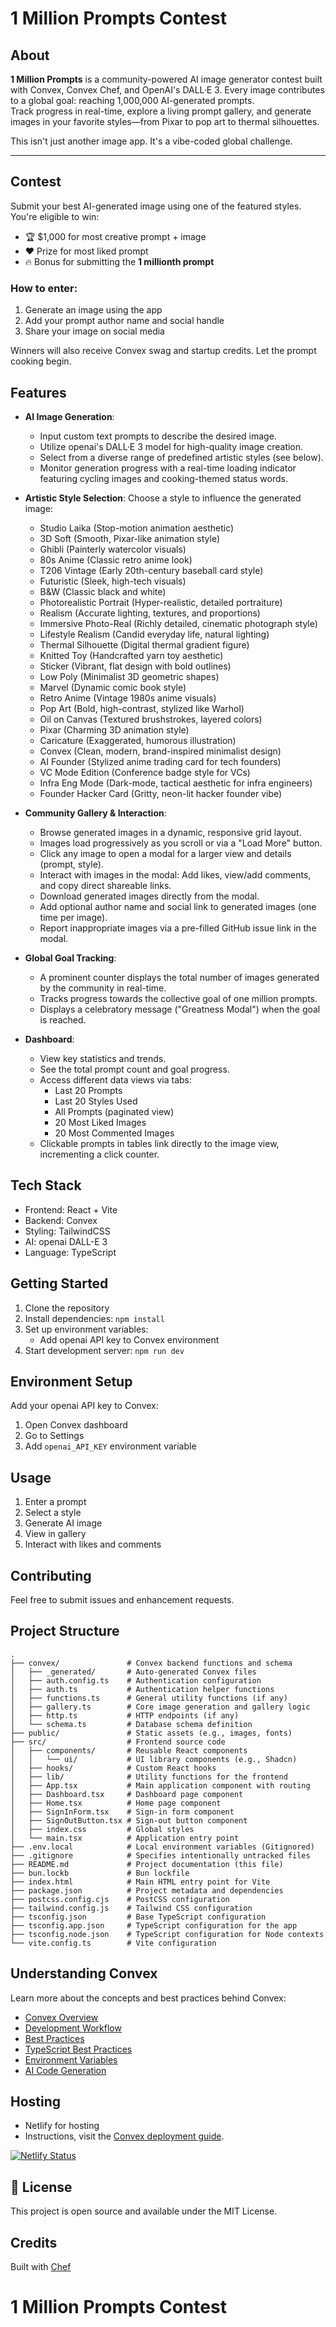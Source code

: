 # 1 Million Prompts Contest

## About

**1 Million Prompts** is a community-powered AI image generator contest built with Convex, Convex Chef, and OpenAI's DALL·E 3. Every image contributes to a global goal: reaching 1,000,000 AI-generated prompts.  
Track progress in real-time, explore a living prompt gallery, and generate images in your favorite styles—from Pixar to pop art to thermal silhouettes.

This isn't just another image app. It's a vibe-coded global challenge.

---

## Contest

Submit your best AI-generated image using one of the featured styles. You're eligible to win:

- 🏆 $1,000 for most creative prompt + image
- ❤️ Prize for most liked prompt
- 🔥 Bonus for submitting the **1 millionth prompt**

### How to enter:

1. Generate an image using the app
2. Add your prompt author name and social handle
3. Share your image on social media

Winners will also receive Convex swag and startup credits. Let the prompt cooking begin.

## Features

- **AI Image Generation**:

  - Input custom text prompts to describe the desired image.
  - Utilize openai's DALL·E 3 model for high-quality image creation.
  - Select from a diverse range of predefined artistic styles (see below).
  - Monitor generation progress with a real-time loading indicator featuring cycling images and cooking-themed status words.

- **Artistic Style Selection**: Choose a style to influence the generated image:

  - Studio Laika (Stop-motion animation aesthetic)
  - 3D Soft (Smooth, Pixar-like animation style)
  - Ghibli (Painterly watercolor visuals)
  - 80s Anime (Classic retro anime look)
  - T206 Vintage (Early 20th-century baseball card style)
  - Futuristic (Sleek, high-tech visuals)
  - B&W (Classic black and white)
  - Photorealistic Portrait (Hyper-realistic, detailed portraiture)
  - Realism (Accurate lighting, textures, and proportions)
  - Immersive Photo-Real (Richly detailed, cinematic photograph style)
  - Lifestyle Realism (Candid everyday life, natural lighting)
  - Thermal Silhouette (Digital thermal gradient figure)
  - Knitted Toy (Handcrafted yarn toy aesthetic)
  - Sticker (Vibrant, flat design with bold outlines)
  - Low Poly (Minimalist 3D geometric shapes)
  - Marvel (Dynamic comic book style)
  - Retro Anime (Vintage 1980s anime visuals)
  - Pop Art (Bold, high-contrast, stylized like Warhol)
  - Oil on Canvas (Textured brushstrokes, layered colors)
  - Pixar (Charming 3D animation style)
  - Caricature (Exaggerated, humorous illustration)
  - Convex (Clean, modern, brand-inspired minimalist design)
  - AI Founder (Stylized anime trading card for tech founders)
  - VC Mode Edition (Conference badge style for VCs)
  - Infra Eng Mode (Dark-mode, tactical aesthetic for infra engineers)
  - Founder Hacker Card (Gritty, neon-lit hacker founder vibe)

- **Community Gallery & Interaction**:

  - Browse generated images in a dynamic, responsive grid layout.
  - Images load progressively as you scroll or via a "Load More" button.
  - Click any image to open a modal for a larger view and details (prompt, style).
  - Interact with images in the modal: Add likes, view/add comments, and copy direct shareable links.
  - Download generated images directly from the modal.
  - Add optional author name and social link to generated images (one time per image).
  - Report inappropriate images via a pre-filled GitHub issue link in the modal.

- **Global Goal Tracking**:

  - A prominent counter displays the total number of images generated by the community in real-time.
  - Tracks progress towards the collective goal of one million prompts.
  - Displays a celebratory message ("Greatness Modal") when the goal is reached.

- **Dashboard**:
  - View key statistics and trends.
  - See the total prompt count and goal progress.
  - Access different data views via tabs:
    - Last 20 Prompts
    - Last 20 Styles Used
    - All Prompts (paginated view)
    - 20 Most Liked Images
    - 20 Most Commented Images
  - Clickable prompts in tables link directly to the image view, incrementing a click counter.

## Tech Stack

- Frontend: React + Vite
- Backend: Convex
- Styling: TailwindCSS
- AI: openai DALL-E 3
- Language: TypeScript

## Getting Started

1. Clone the repository
2. Install dependencies: `npm install`
3. Set up environment variables:
   - Add openai API key to Convex environment
4. Start development server: `npm run dev`

## Environment Setup

Add your openai API key to Convex:

1. Open Convex dashboard
2. Go to Settings
3. Add `openai_API_KEY` environment variable

## Usage

1. Enter a prompt
2. Select a style
3. Generate AI image
4. View in gallery
5. Interact with likes and comments

## Contributing

Feel free to submit issues and enhancement requests.

## Project Structure

```
.
├── convex/               # Convex backend functions and schema
│   ├── _generated/       # Auto-generated Convex files
│   ├── auth.config.ts    # Authentication configuration
│   ├── auth.ts           # Authentication helper functions
│   ├── functions.ts      # General utility functions (if any)
│   ├── gallery.ts        # Core image generation and gallery logic
│   ├── http.ts           # HTTP endpoints (if any)
│   └── schema.ts         # Database schema definition
├── public/               # Static assets (e.g., images, fonts)
├── src/                  # Frontend source code
│   ├── components/       # Reusable React components
│   │   └── ui/           # UI library components (e.g., Shadcn)
│   ├── hooks/            # Custom React hooks
│   ├── lib/              # Utility functions for the frontend
│   ├── App.tsx           # Main application component with routing
│   ├── Dashboard.tsx     # Dashboard page component
│   ├── Home.tsx          # Home page component
│   ├── SignInForm.tsx    # Sign-in form component
│   ├── SignOutButton.tsx # Sign-out button component
│   ├── index.css         # Global styles
│   └── main.tsx          # Application entry point
├── .env.local            # Local environment variables (Gitignored)
├── .gitignore            # Specifies intentionally untracked files
├── README.md             # Project documentation (this file)
├── bun.lockb             # Bun lockfile
├── index.html            # Main HTML entry point for Vite
├── package.json          # Project metadata and dependencies
├── postcss.config.cjs    # PostCSS configuration
├── tailwind.config.js    # Tailwind CSS configuration
├── tsconfig.json         # Base TypeScript configuration
├── tsconfig.app.json     # TypeScript configuration for the app
├── tsconfig.node.json    # TypeScript configuration for Node contexts
└── vite.config.ts        # Vite configuration
```

## Understanding Convex

Learn more about the concepts and best practices behind Convex:

- [Convex Overview](https://docs.convex.dev/understanding/)
- [Development Workflow](https://docs.convex.dev/understanding/workflow)
- [Best Practices](https://docs.convex.dev/understanding/best-practices/)
- [TypeScript Best Practices](https://docs.convex.dev/understanding/best-practices/typescript)
- [Environment Variables](https://docs.convex.dev/production/environment-variables)
- [AI Code Generation](https://docs.convex.dev/ai)

## Hosting

- Netlify for hosting
- Instructions, visit the [Convex deployment guide](https://docs.convex.dev/production/hosting/netlify/).

[![Netlify Status](https://api.netlify.com/api/v1/badges/cc50e443-6740-413f-834a-e23245f08b6f/deploy-status)](https://app.netlify.com/sites/1millionprompts/deploys)

## 📝 License

This project is open source and available under the MIT License.

## Credits

Built with [Chef](https://convex.link/1millchefs)

# 1 Million Prompts Contest
